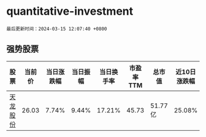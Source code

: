 # quantitative-investment

`最后更新时间：2024-03-15 12:07:40 +0800`

## 强势股票

|股票|当前价|当日涨跌幅|当日振幅|当日换手率|市盈率TTM|总市值|近10日涨跌幅|
|----|----|----|----|----|----|----|----|
|[天龙股份](https://xueqiu.com/S/SH603266)|26.03|7.74%|9.44%|17.21%|45.73|51.77亿|25.08%|
